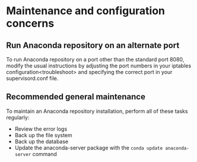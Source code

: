 Maintenance and configuration concerns
======================================

Run Anaconda repository on an alternate port
--------------------------------------------

To run Anaconda repository on a port other than the standard port 8080,
modify the usual instructions by adjusting the port numbers in your
iptables configuration&lt;troubleshoot&gt; and specifying the correct
port in your supervisord.conf file.

Recommended general maintenance
-------------------------------

To maintain an Anaconda repository installation, perform all of these
tasks regularly:

-   Review the error logs
-   Back up the file system
-   Back up the database
-   Update the anaconda-server package with the
    `conda update anaconda-server` command

